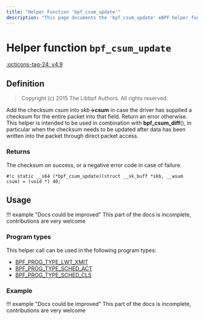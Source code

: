 ```yaml
---
title: "Helper Function 'bpf_csum_update'"
description: "This page documents the 'bpf_csum_update' eBPF helper function, including its defintion, usage, program types that can use it, and examples."
---
```

# Helper function `bpf_csum_update`

<!-- [FEATURE_TAG](bpf_csum_update) -->
[:octicons-tag-24: v4.9](https://github.com/torvalds/linux/commit/36bbef52c7eb646ed6247055a2acd3851e317857)
<!-- [/FEATURE_TAG] -->

## Definition

> Copyright (c) 2015 The Libbpf Authors. All rights reserved.


<!-- [HELPER_FUNC_DEF] -->
Add the checksum _csum_ into _skb_**->csum** in case the driver has supplied a checksum for the entire packet into that field. Return an error otherwise. This helper is intended to be used in combination with **bpf_csum_diff**(), in particular when the checksum needs to be updated after data has been written into the packet through direct packet access.

### Returns

The checksum on success, or a negative error code in case of failure.

`#!c static __s64 (*bpf_csum_update)(struct __sk_buff *skb, __wsum csum) = (void *) 40;`
<!-- [/HELPER_FUNC_DEF] -->

## Usage

!!! example "Docs could be improved"
    This part of the docs is incomplete, contributions are very welcome

### Program types

This helper call can be used in the following program types:

<!-- DO NOT EDIT MANUALLY -->
<!-- [HELPER_FUNC_PROG_REF] -->
 * [BPF_PROG_TYPE_LWT_XMIT](../program-type/BPF_PROG_TYPE_LWT_XMIT.md)
 * [BPF_PROG_TYPE_SCHED_ACT](../program-type/BPF_PROG_TYPE_SCHED_ACT.md)
 * [BPF_PROG_TYPE_SCHED_CLS](../program-type/BPF_PROG_TYPE_SCHED_CLS.md)
<!-- [/HELPER_FUNC_PROG_REF] -->

### Example

!!! example "Docs could be improved"
    This part of the docs is incomplete, contributions are very welcome
